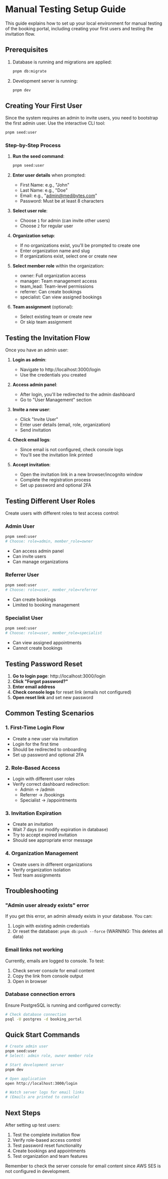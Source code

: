 # Manual Testing Setup Guide

This guide explains how to set up your local environment for manual testing of the booking portal, including creating your first users and testing the invitation flow.

## Prerequisites

1. Database is running and migrations are applied:
   ```bash
   pnpm db:migrate
   ```

2. Development server is running:
   ```bash
   pnpm dev
   ```

## Creating Your First User

Since the system requires an admin to invite users, you need to bootstrap the first admin user. Use the interactive CLI tool:

```bash
pnpm seed:user
```

### Step-by-Step Process

1. **Run the seed command**:
   ```bash
   pnpm seed:user
   ```

2. **Enter user details** when prompted:
   - First Name: e.g., "John"
   - Last Name: e.g., "Doe"
   - Email: e.g., "admin@medibytes.com"
   - Password: Must be at least 8 characters

3. **Select user role**:
   - Choose `1` for admin (can invite other users)
   - Choose `2` for regular user

4. **Organization setup**:
   - If no organizations exist, you'll be prompted to create one
   - Enter organization name and slug
   - If organizations exist, select one or create new

5. **Select member role** within the organization:
   - owner: Full organization access
   - manager: Team management access
   - team_lead: Team-level permissions
   - referrer: Can create bookings
   - specialist: Can view assigned bookings

6. **Team assignment** (optional):
   - Select existing team or create new
   - Or skip team assignment

## Testing the Invitation Flow

Once you have an admin user:

1. **Login as admin**:
   - Navigate to http://localhost:3000/login
   - Use the credentials you created

2. **Access admin panel**:
   - After login, you'll be redirected to the admin dashboard
   - Go to "User Management" section

3. **Invite a new user**:
   - Click "Invite User"
   - Enter user details (email, role, organization)
   - Send invitation

4. **Check email logs**:
   - Since email is not configured, check console logs
   - You'll see the invitation link printed

5. **Accept invitation**:
   - Open the invitation link in a new browser/incognito window
   - Complete the registration process
   - Set up password and optional 2FA

## Testing Different User Roles

Create users with different roles to test access control:

### Admin User
```bash
pnpm seed:user
# Choose: role=admin, member_role=owner
```
- Can access admin panel
- Can invite users
- Can manage organizations

### Referrer User
```bash
pnpm seed:user
# Choose: role=user, member_role=referrer
```
- Can create bookings
- Limited to booking management

### Specialist User
```bash
pnpm seed:user
# Choose: role=user, member_role=specialist
```
- Can view assigned appointments
- Cannot create bookings

## Testing Password Reset

1. **Go to login page**: http://localhost:3000/login
2. **Click "Forgot password?"**
3. **Enter email address**
4. **Check console logs** for reset link (emails not configured)
5. **Open reset link** and set new password

## Common Testing Scenarios

### 1. First-Time Login Flow
- Create a new user via invitation
- Login for the first time
- Should be redirected to onboarding
- Set up password and optional 2FA

### 2. Role-Based Access
- Login with different user roles
- Verify correct dashboard redirection:
  - Admin → /admin
  - Referrer → /bookings
  - Specialist → /appointments

### 3. Invitation Expiration
- Create an invitation
- Wait 7 days (or modify expiration in database)
- Try to accept expired invitation
- Should see appropriate error message

### 4. Organization Management
- Create users in different organizations
- Verify organization isolation
- Test team assignments

## Troubleshooting

### "Admin user already exists" error
If you get this error, an admin already exists in your database. You can:
1. Login with existing admin credentials
2. Or reset the database: `pnpm db:push --force` (WARNING: This deletes all data)

### Email links not working
Currently, emails are logged to console. To test:
1. Check server console for email content
2. Copy the link from console output
3. Open in browser

### Database connection errors
Ensure PostgreSQL is running and configured correctly:
```bash
# Check database connection
psql -U postgres -d booking_portal
```

## Quick Start Commands

```bash
# Create admin user
pnpm seed:user
# Select: admin role, owner member role

# Start development server
pnpm dev

# Open application
open http://localhost:3000/login

# Watch server logs for email links
# (Emails are printed to console)
```

## Next Steps

After setting up test users:
1. Test the complete invitation flow
2. Verify role-based access control
3. Test password reset functionality
4. Create bookings and appointments
5. Test organization and team features

Remember to check the server console for email content since AWS SES is not configured in development.